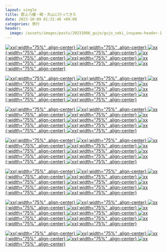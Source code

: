 ```yaml
---
layout: single
title: 郡上八幡・関・犬山に行ってきた
date: 2023-10-09 01:31:48 +09:00
categories: 旅行
header:
  image: /assets/images/posts/20231006_gujo/gujo_seki_inuyama-header-1.webp
---
```



[![xx](/assets/images/posts/20231006_gujo/gujo_seki_inuyama-1.webp){:width="75%" .align-center} ](/assets/images/posts/20231006_gujo/gujo_seki_inuyama-1.webp)
[![xx](/assets/images/posts/20231006_gujo/gujo_seki_inuyama-2.webp){:width="75%" .align-center} ](/assets/images/posts/20231006_gujo/gujo_seki_inuyama-2.webp)
[![xx](/assets/images/posts/20231006_gujo/gujo_seki_inuyama-3.webp){:width="75%" .align-center} ](/assets/images/posts/20231006_gujo/gujo_seki_inuyama-3.webp)
[![xx](/assets/images/posts/20231006_gujo/gujo_seki_inuyama-4.webp){:width="75%" .align-center} ](/assets/images/posts/20231006_gujo/gujo_seki_inuyama-4.webp)
[![xx](/assets/images/posts/20231006_gujo/gujo_seki_inuyama-5.webp){:width="75%" .align-center} ](/assets/images/posts/20231006_gujo/gujo_seki_inuyama-5.webp)
[![xx](/assets/images/posts/20231006_gujo/gujo_seki_inuyama-6.webp){:width="75%" .align-center} ](/assets/images/posts/20231006_gujo/gujo_seki_inuyama-6.webp)
[![xx](/assets/images/posts/20231006_gujo/gujo_seki_inuyama-7.webp){:width="75%" .align-center} ](/assets/images/posts/20231006_gujo/gujo_seki_inuyama-7.webp)
[![xx](/assets/images/posts/20231006_gujo/gujo_seki_inuyama-8.webp){:width="75%" .align-center} ](/assets/images/posts/20231006_gujo/gujo_seki_inuyama-8.webp)
[![xx](/assets/images/posts/20231006_gujo/gujo_seki_inuyama-9.webp){:width="75%" .align-center} ](/assets/images/posts/20231006_gujo/gujo_seki_inuyama-9.webp)

[![xx](/assets/images/posts/20231006_gujo/gujo_seki_inuyama-10.webp){:width="75%" .align-center} ](/assets/images/posts/20231006_gujo/gujo_seki_inuyama-10.webp)
[![xx](/assets/images/posts/20231006_gujo/gujo_seki_inuyama-11.webp){:width="75%" .align-center} ](/assets/images/posts/20231006_gujo/gujo_seki_inuyama-11.webp)
[![xx](/assets/images/posts/20231006_gujo/gujo_seki_inuyama-12.webp){:width="75%" .align-center} ](/assets/images/posts/20231006_gujo/gujo_seki_inuyama-12.webp)
[![xx](/assets/images/posts/20231006_gujo/gujo_seki_inuyama-13.webp){:width="75%" .align-center} ](/assets/images/posts/20231006_gujo/gujo_seki_inuyama-13.webp)
[![xx](/assets/images/posts/20231006_gujo/gujo_seki_inuyama-14.webp){:width="75%" .align-center} ](/assets/images/posts/20231006_gujo/gujo_seki_inuyama-14.webp)
[![xx](/assets/images/posts/20231006_gujo/gujo_seki_inuyama-15.webp){:width="75%" .align-center} ](/assets/images/posts/20231006_gujo/gujo_seki_inuyama-15.webp)
[![xx](/assets/images/posts/20231006_gujo/gujo_seki_inuyama-16.webp){:width="75%" .align-center} ](/assets/images/posts/20231006_gujo/gujo_seki_inuyama-16.webp)
[![xx](/assets/images/posts/20231006_gujo/gujo_seki_inuyama-17.webp){:width="75%" .align-center} ](/assets/images/posts/20231006_gujo/gujo_seki_inuyama-17.webp)
[![xx](/assets/images/posts/20231006_gujo/gujo_seki_inuyama-18.webp){:width="75%" .align-center} ](/assets/images/posts/20231006_gujo/gujo_seki_inuyama-18.webp)
[![xx](/assets/images/posts/20231006_gujo/gujo_seki_inuyama-19.webp){:width="75%" .align-center} ](/assets/images/posts/20231006_gujo/gujo_seki_inuyama-19.webp)

[![xx](/assets/images/posts/20231006_gujo/gujo_seki_inuyama-20.webp){:width="75%" .align-center} ](/assets/images/posts/20231006_gujo/gujo_seki_inuyama-20.webp)
[![xx](/assets/images/posts/20231006_gujo/gujo_seki_inuyama-21.webp){:width="75%" .align-center} ](/assets/images/posts/20231006_gujo/gujo_seki_inuyama-21.webp)
[![xx](/assets/images/posts/20231006_gujo/gujo_seki_inuyama-22.webp){:width="75%" .align-center} ](/assets/images/posts/20231006_gujo/gujo_seki_inuyama-22.webp)
[![xx](/assets/images/posts/20231006_gujo/gujo_seki_inuyama-23.webp){:width="75%" .align-center} ](/assets/images/posts/20231006_gujo/gujo_seki_inuyama-23.webp)
[![xx](/assets/images/posts/20231006_gujo/gujo_seki_inuyama-24.webp){:width="75%" .align-center} ](/assets/images/posts/20231006_gujo/gujo_seki_inuyama-24.webp)
[![xx](/assets/images/posts/20231006_gujo/gujo_seki_inuyama-25.webp){:width="75%" .align-center} ](/assets/images/posts/20231006_gujo/gujo_seki_inuyama-25.webp)
[![xx](/assets/images/posts/20231006_gujo/gujo_seki_inuyama-26.webp){:width="75%" .align-center} ](/assets/images/posts/20231006_gujo/gujo_seki_inuyama-26.webp)
[![xx](/assets/images/posts/20231006_gujo/gujo_seki_inuyama-27.webp){:width="75%" .align-center} ](/assets/images/posts/20231006_gujo/gujo_seki_inuyama-27.webp)
[![xx](/assets/images/posts/20231006_gujo/gujo_seki_inuyama-28.webp){:width="75%" .align-center} ](/assets/images/posts/20231006_gujo/gujo_seki_inuyama-28.webp)
[![xx](/assets/images/posts/20231006_gujo/gujo_seki_inuyama-29.webp){:width="75%" .align-center} ](/assets/images/posts/20231006_gujo/gujo_seki_inuyama-29.webp)

[![xx](/assets/images/posts/20231006_gujo/gujo_seki_inuyama-30.webp){:width="75%" .align-center} ](/assets/images/posts/20231006_gujo/gujo_seki_inuyama-30.webp)
[![xx](/assets/images/posts/20231006_gujo/gujo_seki_inuyama-31.webp){:width="75%" .align-center} ](/assets/images/posts/20231006_gujo/gujo_seki_inuyama-31.webp)
[![xx](/assets/images/posts/20231006_gujo/gujo_seki_inuyama-32.webp){:width="75%" .align-center} ](/assets/images/posts/20231006_gujo/gujo_seki_inuyama-32.webp)
[![xx](/assets/images/posts/20231006_gujo/gujo_seki_inuyama-33.webp){:width="75%" .align-center} ](/assets/images/posts/20231006_gujo/gujo_seki_inuyama-33.webp)
[![xx](/assets/images/posts/20231006_gujo/gujo_seki_inuyama-34.webp){:width="75%" .align-center} ](/assets/images/posts/20231006_gujo/gujo_seki_inuyama-34.webp)
[![xx](/assets/images/posts/20231006_gujo/gujo_seki_inuyama-35.webp){:width="75%" .align-center} ](/assets/images/posts/20231006_gujo/gujo_seki_inuyama-35.webp)
[![xx](/assets/images/posts/20231006_gujo/gujo_seki_inuyama-36.webp){:width="75%" .align-center} ](/assets/images/posts/20231006_gujo/gujo_seki_inuyama-36.webp)
[![xx](/assets/images/posts/20231006_gujo/gujo_seki_inuyama-37.webp){:width="75%" .align-center} ](/assets/images/posts/20231006_gujo/gujo_seki_inuyama-37.webp)
[![xx](/assets/images/posts/20231006_gujo/gujo_seki_inuyama-38.webp){:width="75%" .align-center} ](/assets/images/posts/20231006_gujo/gujo_seki_inuyama-38.webp)
[![xx](/assets/images/posts/20231006_gujo/gujo_seki_inuyama-39.webp){:width="75%" .align-center} ](/assets/images/posts/20231006_gujo/gujo_seki_inuyama-39.webp)

[![xx](/assets/images/posts/20231006_gujo/gujo_seki_inuyama-40.webp){:width="75%" .align-center} ](/assets/images/posts/20231006_gujo/gujo_seki_inuyama-40.webp)
[![xx](/assets/images/posts/20231006_gujo/gujo_seki_inuyama-41.webp){:width="75%" .align-center} ](/assets/images/posts/20231006_gujo/gujo_seki_inuyama-41.webp)
[![xx](/assets/images/posts/20231006_gujo/gujo_seki_inuyama-42.webp){:width="75%" .align-center} ](/assets/images/posts/20231006_gujo/gujo_seki_inuyama-42.webp)
[![xx](/assets/images/posts/20231006_gujo/gujo_seki_inuyama-43.webp){:width="75%" .align-center} ](/assets/images/posts/20231006_gujo/gujo_seki_inuyama-43.webp)
[![xx](/assets/images/posts/20231006_gujo/gujo_seki_inuyama-44.webp){:width="75%" .align-center} ](/assets/images/posts/20231006_gujo/gujo_seki_inuyama-44.webp)
[![xx](/assets/images/posts/20231006_gujo/gujo_seki_inuyama-45.webp){:width="75%" .align-center} ](/assets/images/posts/20231006_gujo/gujo_seki_inuyama-45.webp)
[![xx](/assets/images/posts/20231006_gujo/gujo_seki_inuyama-46.webp){:width="75%" .align-center} ](/assets/images/posts/20231006_gujo/gujo_seki_inuyama-46.webp)
[![xx](/assets/images/posts/20231006_gujo/gujo_seki_inuyama-47.webp){:width="75%" .align-center} ](/assets/images/posts/20231006_gujo/gujo_seki_inuyama-47.webp)
[![xx](/assets/images/posts/20231006_gujo/gujo_seki_inuyama-48.webp){:width="75%" .align-center} ](/assets/images/posts/20231006_gujo/gujo_seki_inuyama-48.webp)
[![xx](/assets/images/posts/20231006_gujo/gujo_seki_inuyama-49.webp){:width="75%" .align-center} ](/assets/images/posts/20231006_gujo/gujo_seki_inuyama-49.webp)

[![xx](/assets/images/posts/20231006_gujo/gujo_seki_inuyama-50.webp){:width="75%" .align-center} ](/assets/images/posts/20231006_gujo/gujo_seki_inuyama-50.webp)
[![xx](/assets/images/posts/20231006_gujo/gujo_seki_inuyama-51.webp){:width="75%" .align-center} ](/assets/images/posts/20231006_gujo/gujo_seki_inuyama-51.webp)
[![xx](/assets/images/posts/20231006_gujo/gujo_seki_inuyama-52.webp){:width="75%" .align-center} ](/assets/images/posts/20231006_gujo/gujo_seki_inuyama-52.webp)
[![xx](/assets/images/posts/20231006_gujo/gujo_seki_inuyama-53.webp){:width="75%" .align-center} ](/assets/images/posts/20231006_gujo/gujo_seki_inuyama-53.webp)
[![xx](/assets/images/posts/20231006_gujo/gujo_seki_inuyama-54.webp){:width="75%" .align-center} ](/assets/images/posts/20231006_gujo/gujo_seki_inuyama-54.webp)
[![xx](/assets/images/posts/20231006_gujo/gujo_seki_inuyama-55.webp){:width="75%" .align-center} ](/assets/images/posts/20231006_gujo/gujo_seki_inuyama-55.webp)
[![xx](/assets/images/posts/20231006_gujo/gujo_seki_inuyama-56.webp){:width="75%" .align-center} ](/assets/images/posts/20231006_gujo/gujo_seki_inuyama-56.webp)
[![xx](/assets/images/posts/20231006_gujo/gujo_seki_inuyama-57.webp){:width="75%" .align-center} ](/assets/images/posts/20231006_gujo/gujo_seki_inuyama-57.webp)
[![xx](/assets/images/posts/20231006_gujo/gujo_seki_inuyama-58.webp){:width="75%" .align-center} ](/assets/images/posts/20231006_gujo/gujo_seki_inuyama-58.webp)
[![xx](/assets/images/posts/20231006_gujo/gujo_seki_inuyama-59.webp){:width="75%" .align-center} ](/assets/images/posts/20231006_gujo/gujo_seki_inuyama-59.webp)

[![xx](/assets/images/posts/20231006_gujo/gujo_seki_inuyama-60.webp){:width="75%" .align-center} ](/assets/images/posts/20231006_gujo/gujo_seki_inuyama-60.webp)
[![xx](/assets/images/posts/20231006_gujo/gujo_seki_inuyama-61.webp){:width="75%" .align-center} ](/assets/images/posts/20231006_gujo/gujo_seki_inuyama-61.webp)
[![xx](/assets/images/posts/20231006_gujo/gujo_seki_inuyama-62.webp){:width="75%" .align-center} ](/assets/images/posts/20231006_gujo/gujo_seki_inuyama-62.webp)
[![xx](/assets/images/posts/20231006_gujo/gujo_seki_inuyama-63.webp){:width="75%" .align-center} ](/assets/images/posts/20231006_gujo/gujo_seki_inuyama-63.webp)
[![xx](/assets/images/posts/20231006_gujo/gujo_seki_inuyama-64.webp){:width="75%" .align-center} ](/assets/images/posts/20231006_gujo/gujo_seki_inuyama-64.webp)
